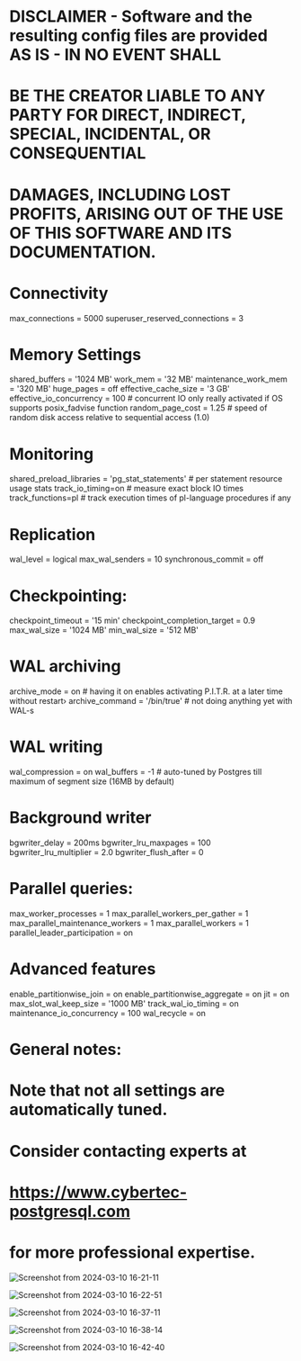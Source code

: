 # DISCLAIMER - Software and the resulting config files are provided AS IS - IN NO EVENT SHALL
# BE THE CREATOR LIABLE TO ANY PARTY FOR DIRECT, INDIRECT, SPECIAL, INCIDENTAL, OR CONSEQUENTIAL
# DAMAGES, INCLUDING LOST PROFITS, ARISING OUT OF THE USE OF THIS SOFTWARE AND ITS DOCUMENTATION.

# Connectivity
max_connections = 5000
superuser_reserved_connections = 3

# Memory Settings
shared_buffers = '1024 MB'
work_mem = '32 MB'
maintenance_work_mem = '320 MB'
huge_pages = off
effective_cache_size = '3 GB'
effective_io_concurrency = 100 # concurrent IO only really activated if OS supports posix_fadvise function
random_page_cost = 1.25 # speed of random disk access relative to sequential access (1.0)

# Monitoring
shared_preload_libraries = 'pg_stat_statements'    # per statement resource usage stats
track_io_timing=on        # measure exact block IO times
track_functions=pl        # track execution times of pl-language procedures if any

# Replication
wal_level = logical
max_wal_senders = 10
synchronous_commit = off

# Checkpointing: 
checkpoint_timeout  = '15 min' 
checkpoint_completion_target = 0.9
max_wal_size = '1024 MB'
min_wal_size = '512 MB'

# WAL archiving
archive_mode = on # having it on enables activating P.I.T.R. at a later time without restart›
archive_command = '/bin/true'  # not doing anything yet with WAL-s
      

# WAL writing
wal_compression = on
wal_buffers = -1    # auto-tuned by Postgres till maximum of segment size (16MB by default)


# Background writer
bgwriter_delay = 200ms
bgwriter_lru_maxpages = 100
bgwriter_lru_multiplier = 2.0
bgwriter_flush_after = 0

# Parallel queries: 
max_worker_processes = 1
max_parallel_workers_per_gather = 1
max_parallel_maintenance_workers = 1
max_parallel_workers = 1
parallel_leader_participation = on

# Advanced features 
enable_partitionwise_join = on 
enable_partitionwise_aggregate = on
jit = on
max_slot_wal_keep_size = '1000 MB'
track_wal_io_timing = on
maintenance_io_concurrency = 100
wal_recycle = on


# General notes:
# Note that not all settings are automatically tuned.
#   Consider contacting experts at 
#   https://www.cybertec-postgresql.com 
#   for more professional expertise.

![Screenshot from 2024-03-10 16-21-11](https://github.com/marinesque/otus_postgresql/assets/97790878/c3dd5e06-ce7e-4e25-b13f-61aaa80001ae)

![Screenshot from 2024-03-10 16-22-51](https://github.com/marinesque/otus_postgresql/assets/97790878/a3942e29-fb17-4a83-9aa3-3f6a5bfb2020)

![Screenshot from 2024-03-10 16-37-11](https://github.com/marinesque/otus_postgresql/assets/97790878/ad4fcf54-97c4-4411-98ca-1f9d1bf2ff68)

![Screenshot from 2024-03-10 16-38-14](https://github.com/marinesque/otus_postgresql/assets/97790878/4a925522-b291-43b0-a862-e1e9cf1bdc1c)

![Screenshot from 2024-03-10 16-42-40](https://github.com/marinesque/otus_postgresql/assets/97790878/c57fcdf7-7870-48ca-aed0-68f55ab2ba05)

